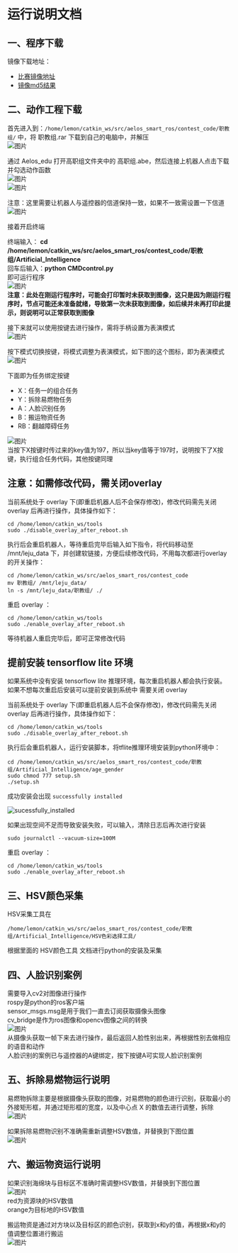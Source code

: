# 运行说明文档  


## **一、程序下载**
镜像下载地址：   
- [比赛镜像地址](https://aelosstatic.lejurobot.com/aelos_pro_img/aelos_smart_2023_03_22_18_56_18.img.zip)  
- [镜像md5结果](https://aelosstatic.lejurobot.com/aelos_pro_img/aelos_smart_2023_03_22_18_56_18.img.zip.md5)

## **二、动作工程下载**  
首先进入到：`/home/lemon/catkin_ws/src/aelos_smart_ros/contest_code/职教组/` 中，将 职教组.rar 下载到自己的电脑中，并解压  
![图片](./image/17.png)  
   
通过 Aelos_edu 打开高职组文件夹中的 高职组.abe，然后连接上机器人点击下载并勾选动作函数  
![图片](./image/4.png)  
![图片](./image/5.png)  


注意：这里需要让机器人与遥控器的信道保持一致，如果不一致需设置一下信道  
![图片](./image/14.png)  


接着开启终端

终端输入： **cd /home/lemon/catkin_ws/src/aelos_smart_ros/contest_code/职教组/Artificial_Intelligence**  
回车后输入：**python CMDcontrol.py**  
即可运行程序  
![图片](./image/18.png)  
**注意：此处在刚运行程序时，可能会打印暂时未获取到图像，这只是因为刚运行程序时，节点可能还未准备就绪，导致第一次未获取到图像，如后续并未再打印此提示，则说明可以正常获取到图像**


接下来就可以使用按键去进行操作，需将手柄设置为表演模式  
![图片](./image/6.png)  

按下模式切换按键，将模式调整为表演模式，如下图的这个图标，即为表演模式  
![图片](./image/7.png)  

下面即为任务绑定按键  
- X：任务一的组合任务  
- Y：拆除易燃物任务  
- A：人脸识别任务  
- B：搬运物资任务    
- RB：翻越障碍任务  

![图片](./image/15.png)  
当按下X按键时传过来的key值为197，所以当key值等于197时，说明按下了X按键，执行组合任务代码，其他按键同理    
  

## 注意：如需修改代码，需关闭overlay  
当前系统处于 overlay 下(即重启机器人后不会保存修改)，修改代码需先关闭 overlay 后再进行操作，具体操作如下：
```
cd /home/lemon/catkin_ws/tools
sudo ./disable_overlay_after_reboot.sh
```
执行后会重启机器人，等待重启完毕后输入如下指令，将代码移动至 /mnt/leju_data 下，并创建软链接，方便后续修改代码，不用每次都进行overlay 的开关操作：  
```
cd /home/lemon/catkin_ws/src/aelos_smart_ros/contest_code
mv 职教组/ /mnt/leju_data/
ln -s /mnt/leju_data/职教组/ ./
```
重启 overlay ：
```
cd /home/lemon/catkin_ws/tools
sudo ./enable_overlay_after_reboot.sh
```
等待机器人重启完毕后，即可正常修改代码  


## 提前安装 tensorflow lite 环境

如果系统中没有安装 tensorflow lite 推理环境，每次重启机器人都会执行安装。如果不想每次重启后安装可以提前安装到系统中 需要关闭 overlay

当前系统处于 overlay 下(即重启机器人后不会保存修改)，修改代码需先关闭 overlay 后再进行操作，具体操作如下：
```
cd /home/lemon/catkin_ws/tools
sudo ./disable_overlay_after_reboot.sh
```
执行后会重启机器人，运行安装脚本，将tflite推理环境安装到python环境中：
```
cd /home/lemon/catkin_ws/src/aelos_smart_ros/contest_code/职教组/Artificial_Intelligence/age_gender
sudo chmod 777 setup.sh
./setup.sh
```

成功安装会出现 `successfully installed`

![sucessfully_installed](./image/installTFlite.png)

如果出现空间不足而导致安装失败，可以输入，清除日志后再次进行安装
```
sudo journalctl --vacuum-size=100M
```

重启 overlay ：
```
cd /home/lemon/catkin_ws/tools
sudo ./enable_overlay_after_reboot.sh
```


## **三、HSV颜色采集**  
HSV采集工具在  
```
/home/lemon/catkin_ws/src/aelos_smart_ros/contest_code/职教组/Artificial_Intelligence/HSV色彩选择工具/
```  
根据里面的 HSV颜色工具 文档进行python的安装及采集  


## **四、人脸识别案例**  
需要导入cv2对图像进行操作  
rospy是python的ros客户端  
sensor_msgs.msg是用于我们一直去订阅获取摄像头图像  
cv_bridge是作为ros图像和opencv图像之间的转换  
![图片](./image/8.png)  
从摄像头获取一帧下来去进行操作，最后返回人脸性别出来，再根据性别去做相应的语音和动作  
人脸识别的案例已与遥控器的A键绑定，按下按键A可实现人脸识别案例  

## **五、拆除易燃物运行说明**  
易燃物拆除主要是根据摄像头获取的图像，对易燃物的颜色进行识别，获取最小的外接矩形框，并通过矩形框的宽度，以及中心点 X 的数值去进行调整，拆除  
![图片](./image/9.png)  

如果拆除易燃物识别不准确需重新调整HSV数值，并替换到下图位置  
![图片](./image/1.png)  



## **六、搬运物资运行说明**  
如果识别海绵块与目标区不准确时需调整HSV数值，并替换到下图位置  
![图片](./image/2.png)  
red为资源块的HSV数值  
orange为目标地的HSV数值  

搬运物资是通过对方块以及目标区的颜色识别，获取到x和y的值，再根据x和y的值调整位置进行搬运  
![图片](./image/10.png)  
